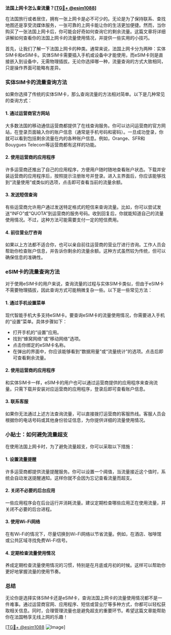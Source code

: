 **法国上网卡怎么查流量？[[TG💪+ @esim1088](https://t.me/s/esim1088)]**

在法国旅行或者居住，拥有一张上网卡是必不可少的。无论是为了保持联系、查找地图还是享受流媒体服务，一张可靠的上网卡能让你的生活更加便捷。然而，当你购买了一张法国上网卡后，你可能会好奇如何查询它的剩余流量。这篇文章将详细讲解如何查看你的法国上网卡的流量使用情况，并提供一些实用的小技巧。

首先，让我们了解一下法国上网卡的种类。通常来说，法国上网卡分为两种：实体SIM卡和eSIM卡。实体SIM卡需要插入手机或设备中才能使用，而eSIM卡则是直接嵌入到设备中，无需物理插拔。无论你选择哪一种，流量查询的方式大致相同，只是操作界面可能略有差异。

### **实体SIM卡的流量查询方法**

如果你选择了传统的实体SIM卡，那么查询流量的方法相对简单。以下是几种常见的查询方式：

#### **1. 通过运营商官方网站**
大多数法国的移动通信运营商都提供了在线查询服务。你可以访问运营商的官方网站，在登录页面输入你的账户信息（通常是手机号码和密码）。一旦成功登录，你就可以看到包括剩余流量在内的各种账户信息。例如，Orange、SFR和Bouygues Telecom等运营商都有这样的功能。

#### **2. 使用运营商的应用程序**
许多运营商还推出了自己的应用程序，方便用户随时随地查看账户状态。下载并安装运营商的应用程序后，按照提示注册账号并登录。进入主界面后，你应该能够找到“流量使用”或类似的选项，点击即可查看当前的流量余额。

#### **3. 发送短信查询**
有些运营商允许用户通过发送特定格式的短信来查询流量。比如，你可以尝试发送“INFO”或“QUOTA”到运营商的服务号码。收到回复后，你就能知道自己的流量使用情况。不过，这种方法可能需要支付一定的短信费用。

#### **4. 前往营业厅咨询**
如果以上方法都不适合你，也可以亲自前往运营商的营业厅进行咨询。工作人员会帮助你检查账户信息，并告诉你剩余的流量余额。这种方式虽然较为传统，但可以确保信息的准确性。

### **eSIM卡的流量查询方法**

对于使用eSIM卡的用户来说，查询流量的过程与实体SIM卡类似，但由于eSIM卡不需要物理插拔，因此查询方式可能稍微复杂一些。以下是一些常见方法：

#### **1. 通过手机设置菜单**
现代智能手机大多支持eSIM卡。要查询eSIM卡的流量使用情况，你需要进入手机的“设置”菜单。具体步骤如下：
- 打开手机的“设置”应用。
- 找到“蜂窝网络”或“移动网络”选项。
- 点击你绑定的eSIM卡名称。
- 在弹出的界面中，你应该能够看到“数据用量”或“流量统计”的选项。点击后即可查看剩余流量。

#### **2. 使用运营商的应用程序**
和实体SIM卡一样，eSIM卡的用户也可以通过运营商提供的应用程序来查询流量。只需下载并安装对应运营商的应用程序，登录后即可查看账户信息。

#### **3. 联系客服**
如果你无法通过上述方法查询流量，可以直接拨打运营商的客服热线。客服人员会根据你的电话号码或其他身份验证信息，为你提供详细的流量使用情况。

### **小贴士：如何避免流量超支**

在使用法国上网卡时，为了避免流量超支，你可以采取以下措施：

#### **1. 设置流量提醒**
许多运营商都提供流量提醒服务。你可以设置一个阈值，当流量接近这个值时，系统会自动发送提醒通知。这样你就不会因为忘记查看流量而超支。

#### **2. 关闭不必要的后台应用**
一些应用程序会在后台运行并消耗流量。建议定期检查哪些应用正在使用流量，并关闭不必要的后台进程。

#### **3. 使用Wi-Fi网络**
在有Wi-Fi的情况下，尽量切换到Wi-Fi网络以节省流量。例如，在酒店、咖啡馆或公共区域寻找免费Wi-Fi信号。

#### **4. 定期检查流量使用情况**
养成定期检查流量使用情况的习惯，特别是在月底或月初的时候。这样可以帮助你更好地掌握流量的使用节奏。

### **总结**

无论你是选择实体SIM卡还是eSIM卡，查询法国上网卡的流量使用情况都不是一件难事。通过运营商官网、应用程序、短信或营业厅等多种方式，你都可以轻松获取相关信息。同时，合理管理流量也是避免超支的重要环节。希望这篇文章能帮助你在法国畅享无线上网的乐趣！

[[TG💪+ @esim1088](https://t.me/s/esim1088) ![Image](https://i.postimg.cc/4NQfJmqS/Snipaste-2025-05-13-00-14-12.png)]